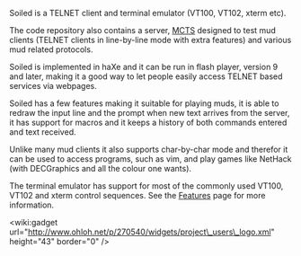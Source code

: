 Soiled is a TELNET client and terminal emulator (VT100, VT102, xterm etc).

The code repository also contains a server, [MCTS](MCTS.md) designed to test mud clients (TELNET clients in line-by-line mode with extra features) and various mud related protocols.

Soiled is implemented in haXe and it can be run in flash player, version 9 and later, making it a good way to let people easily access TELNET based services via webpages.

Soiled has a few features making it suitable for playing muds, it is able to redraw the input line and the prompt when new text arrives from the server, it has support for macros and it keeps a history of both commands entered and text received.

Unlike many mud clients it also supports char-by-char mode and therefor it can be used to access programs, such as vim, and play games like NetHack (with DECGraphics and all the colour one wants).

The terminal emulator has support for most of the commonly used VT100, VT102 and xterm control sequences. See the [Features](Features.md) page for more information.



&lt;wiki:gadget url="http://www.ohloh.net/p/270540/widgets/project\_users\_logo.xml" height="43"  border="0" /&gt;